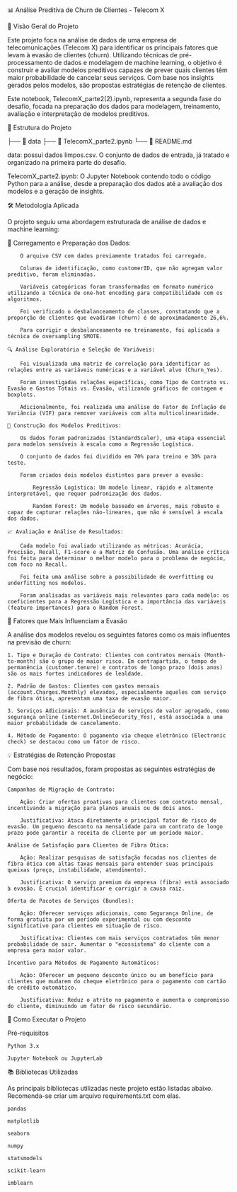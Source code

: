 📊 Análise Preditiva de Churn de Clientes - Telecom X

🔭 Visão Geral do Projeto

Este projeto foca na análise de dados de uma empresa de telecomunicações (Telecom X) para identificar os principais fatores que levam à evasão de clientes (churn). Utilizando técnicas de pré-processamento de dados e modelagem de machine learning, o objetivo é construir e avaliar modelos preditivos capazes de prever quais clientes têm maior probabilidade de cancelar seus serviços. Com base nos insights gerados pelos modelos, são propostas estratégias de retenção de clientes.

Este notebook, TelecomX_parte2(2).ipynb, representa a segunda fase do desafio, focada na preparação dos dados para modelagem, treinamento, avaliação e interpretação de modelos preditivos.

📁 Estrutura do Projeto

├── 📁 data
├── 📓 TelecomX_parte2.ipynb
└── 📖 README.md

data: possui dados limpos.csv. O conjunto de dados de entrada, já tratado e organizado na primeira parte do desafio.

TelecomX_parte2.ipynb: O Jupyter Notebook contendo todo o código Python para a análise, desde a preparação dos dados até a avaliação dos modelos e a geração de insights.


🛠️ Metodologia Aplicada

O projeto seguiu uma abordagem estruturada de análise de dados e machine learning:

   🧹 Carregamento e Preparação dos Dados:
        
        O arquivo CSV com dados previamente tratados foi carregado.
      
        Colunas de identificação, como customerID, que não agregam valor preditivo, foram eliminadas.
        
        Variáveis categóricas foram transformadas em formato numérico utilizando a técnica de one-hot encoding para compatibilidade com os algoritmos.

        Foi verificado o desbalanceamento de classes, constatando que a proporção de clientes que evadiram (churn) é de aproximadamente 26,6%.

        Para corrigir o desbalanceamento no treinamento, foi aplicada a técnica de oversampling SMOTE.

    🔍 Análise Exploratória e Seleção de Variáveis:

        Foi visualizada uma matriz de correlação para identificar as relações entre as variáveis numéricas e a variável alvo (Churn_Yes).

        Foram investigadas relações específicas, como Tipo de Contrato vs. Evasão e Gastos Totais vs. Evasão, utilizando gráficos de contagem e boxplots.

        Adicionalmente, foi realizada uma análise do Fator de Inflação de Variância (VIF) para remover variáveis com alta multicolinearidade.

    🤖 Construção dos Modelos Preditivos:

        Os dados foram padronizados (StandardScaler), uma etapa essencial para modelos sensíveis à escala como a Regressão Logística.

        O conjunto de dados foi dividido em 70% para treino e 30% para teste.

        Foram criados dois modelos distintos para prever a evasão:

            Regressão Logística: Um modelo linear, rápido e altamente interpretável, que requer padronização dos dados.

            Random Forest: Um modelo baseado em árvores, mais robusto e capaz de capturar relações não-lineares, que não é sensível à escala dos dados.

    📈 Avaliação e Análise de Resultados:

        Cada modelo foi avaliado utilizando as métricas: Acurácia, Precisão, Recall, F1-score e a Matriz de Confusão. Uma análise crítica foi feita para determinar o melhor modelo para o problema de negócio, com foco no Recall.

        Foi feita uma análise sobre a possibilidade de overfitting ou underfitting nos modelos.

        Foram analisadas as variáveis mais relevantes para cada modelo: os coeficientes para a Regressão Logística e a importância das variáveis (feature importances) para o Random Forest.

🎯 Fatores que Mais Influenciam a Evasão

A análise dos modelos revelou os seguintes fatores como os mais influentes na previsão de churn:

    1. Tipo e Duração do Contrato: Clientes com contratos mensais (Month-to-month) são o grupo de maior risco. Em contrapartida, o tempo de permanência (customer.tenure) e contratos de longo prazo (dois anos) são os mais fortes indicadores de lealdade.

    2. Padrão de Gastos: Clientes com gastos mensais (account.Charges.Monthly) elevados, especialmente aqueles com serviço de fibra ótica, apresentam uma taxa de evasão maior.

    3. Serviços Adicionais: A ausência de serviços de valor agregado, como segurança online (internet.OnlineSecurity_Yes), está associada a uma maior probabilidade de cancelamento.

    4. Método de Pagamento: O pagamento via cheque eletrônico (Electronic check) se destacou como um fator de risco.

💡 Estratégias de Retenção Propostas

Com base nos resultados, foram propostas as seguintes estratégias de negócio:

    Campanhas de Migração de Contrato:

        Ação: Criar ofertas proativas para clientes com contrato mensal, incentivando a migração para planos anuais ou de dois anos.

        Justificativa: Ataca diretamente o principal fator de risco de evasão. Um pequeno desconto na mensalidade para um contrato de longo prazo pode garantir a receita do cliente por um período maior.

    Análise de Satisfação para Clientes de Fibra Ótica:

        Ação: Realizar pesquisas de satisfação focadas nos clientes de fibra ótica com altas taxas mensais para entender suas principais queixas (preço, instabilidade, atendimento).

        Justificativa: O serviço premium da empresa (fibra) está associado à evasão. É crucial identificar e corrigir a causa raiz.

    Oferta de Pacotes de Serviços (Bundles):

        Ação: Oferecer serviços adicionais, como Segurança Online, de forma gratuita por um período experimental ou com desconto significativo para clientes em situação de risco.

        Justificativa: Clientes com mais serviços contratados têm menor probabilidade de sair. Aumentar o "ecossistema" do cliente com a empresa gera maior valor.

    Incentivo para Métodos de Pagamento Automáticos:

        Ação: Oferecer um pequeno desconto único ou um benefício para clientes que mudarem do cheque eletrônico para o pagamento com cartão de crédito automático.

        Justificativa: Reduz o atrito no pagamento e aumenta o compromisso do cliente, diminuindo um fator de risco secundário.

🚀 Como Executar o Projeto

Pré-requisitos

    Python 3.x

    Jupyter Notebook ou JupyterLab

📚 Bibliotecas Utilizadas

As principais bibliotecas utilizadas neste projeto estão listadas abaixo. Recomenda-se criar um arquivo requirements.txt com elas.

    pandas

    matplotlib

    seaborn

    numpy

    statsmodels

    scikit-learn

    imblearn
